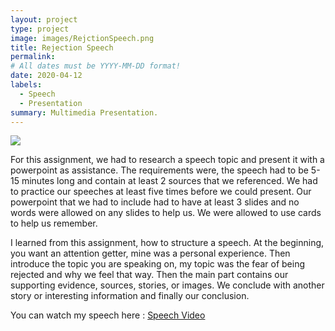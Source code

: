 ```yaml
---
layout: project
type: project
image: images/RejctionSpeech.png
title: Rejection Speech
permalink: 
# All dates must be YYYY-MM-DD format!
date: 2020-04-12
labels:
  - Speech
  - Presentation
summary: Multimedia Presentation.
---
```

<div class="ui small rounded images">
  <img class="ui image" src="../images/RejectionSpeech.png">  
</div>

For this assignment, we had to research a speech topic and present it with a powerpoint as assistance. The requirements were, the speech had to be 5-15 minutes long and contain at least 2 sources that we referenced. We had to practice our speeches at least five times before we could present. Our powerpoint that we had to include had to have at least 3 slides and no words were allowed on any slides to help us. We were allowed to use cards to help us remember. 

I learned from this assignment, how to structure a speech. At the beginning, you want an attention getter, mine was a personal experience. Then introduce the topic you are speaking on, my topic was the fear of being rejected and why we feel that way. Then the main part contains our supporting evidence, sources, stories, or images. We conclude with another story or interesting information and finally our conclusion. 

You can watch my speech here : [Speech Video](https://youtu.be/P8rAp8k_bpE)
